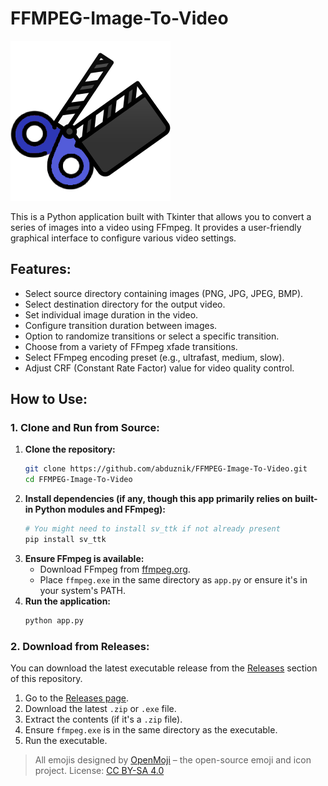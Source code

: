 # FFMPEG-Image-To-Video
![](favicon.png)


This is a Python application built with Tkinter that allows you to convert a series of images into a video using FFmpeg. It provides a user-friendly graphical interface to configure various video settings.

## Features:
- Select source directory containing images (PNG, JPG, JPEG, BMP).
- Select destination directory for the output video.
- Set individual image duration in the video.
- Configure transition duration between images.
- Option to randomize transitions or select a specific transition.
- Choose from a variety of FFmpeg xfade transitions.
- Select FFmpeg encoding preset (e.g., ultrafast, medium, slow).
- Adjust CRF (Constant Rate Factor) value for video quality control.

## How to Use:

### 1. Clone and Run from Source:
1. **Clone the repository:**
   ```bash
   git clone https://github.com/abduznik/FFMPEG-Image-To-Video.git
   cd FFMPEG-Image-To-Video
   ```
2. **Install dependencies (if any, though this app primarily relies on built-in Python modules and FFmpeg):**
   ```bash
   # You might need to install sv_ttk if not already present
   pip install sv_ttk
   ```
3. **Ensure FFmpeg is available:**
   - Download FFmpeg from [ffmpeg.org](https://ffmpeg.org/download.html).
   - Place `ffmpeg.exe` in the same directory as `app.py` or ensure it's in your system's PATH.
4. **Run the application:**
   ```bash
   python app.py
   ```

### 2. Download from Releases:
You can download the latest executable release from the [Releases](https://github.com/abduznik/FFMPEG-Image-To-Video/releases) section of this repository.

1. Go to the [Releases page](https://github.com/abduznik/FFMPEG-Image-To-Video/releases).
2. Download the latest `.zip` or `.exe` file.
3. Extract the contents (if it's a `.zip` file).
4. Ensure `ffmpeg.exe` is in the same directory as the executable.
5. Run the executable.

> All emojis designed by [OpenMoji](https://openmoji.org/) – the open-source emoji and icon project. License: [CC BY-SA 4.0](https://creativecommons.org/licenses/by-sa/4.0/#)
